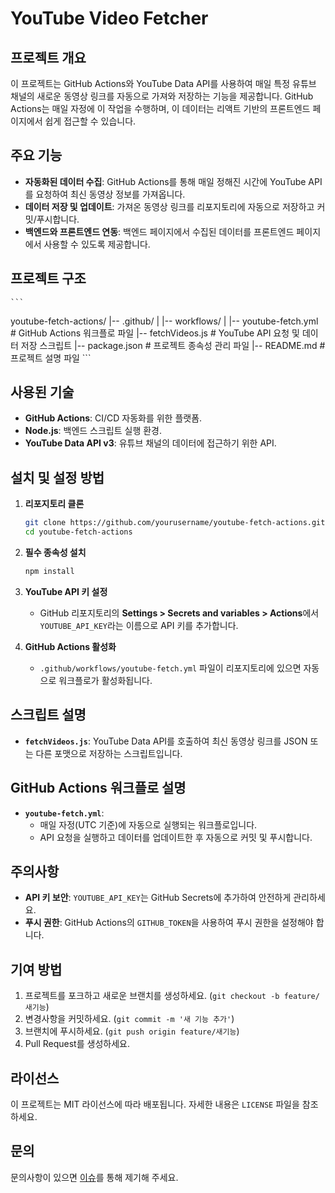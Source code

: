 
# YouTube Video Fetcher

## 프로젝트 개요
이 프로젝트는 GitHub Actions와 YouTube Data API를 사용하여 매일 특정 유튜브 채널의 새로운 동영상 링크를 자동으로 가져와 저장하는 기능을 제공합니다. GitHub Actions는 매일 자정에 이 작업을 수행하며, 이 데이터는 리액트 기반의 프론트엔드 페이지에서 쉽게 접근할 수 있습니다.

## 주요 기능
- **자동화된 데이터 수집**: GitHub Actions를 통해 매일 정해진 시간에 YouTube API를 요청하여 최신 동영상 정보를 가져옵니다.
- **데이터 저장 및 업데이트**: 가져온 동영상 링크를 리포지토리에 자동으로 저장하고 커밋/푸시합니다.
- **백엔드와 프론트엔드 연동**: 백엔드 페이지에서 수집된 데이터를 프론트엔드 페이지에서 사용할 수 있도록 제공합니다.

## 프로젝트 구조
    ```
youtube-fetch-actions/
|-- .github/
|   |-- workflows/
|       |-- youtube-fetch.yml    # GitHub Actions 워크플로 파일
|-- fetchVideos.js               # YouTube API 요청 및 데이터 저장 스크립트
|-- package.json                 # 프로젝트 종속성 관리 파일
|-- README.md                    # 프로젝트 설명 파일
    ```

## 사용된 기술
- **GitHub Actions**: CI/CD 자동화를 위한 플랫폼.
- **Node.js**: 백엔드 스크립트 실행 환경.
- **YouTube Data API v3**: 유튜브 채널의 데이터에 접근하기 위한 API.

## 설치 및 설정 방법
1. **리포지토리 클론**
   ```bash
   git clone https://github.com/yourusername/youtube-fetch-actions.git
   cd youtube-fetch-actions
   ```

2. **필수 종속성 설치**
   ```bash
   npm install
   ```

3. **YouTube API 키 설정**
   - GitHub 리포지토리의 **Settings > Secrets and variables > Actions**에서 `YOUTUBE_API_KEY`라는 이름으로 API 키를 추가합니다.

4. **GitHub Actions 활성화**
   - `.github/workflows/youtube-fetch.yml` 파일이 리포지토리에 있으면 자동으로 워크플로가 활성화됩니다.

## 스크립트 설명
- **`fetchVideos.js`**: YouTube Data API를 호출하여 최신 동영상 링크를 JSON 또는 다른 포맷으로 저장하는 스크립트입니다.

## GitHub Actions 워크플로 설명
- **`youtube-fetch.yml`**:
  - 매일 자정(UTC 기준)에 자동으로 실행되는 워크플로입니다.
  - API 요청을 실행하고 데이터를 업데이트한 후 자동으로 커밋 및 푸시합니다.

## 주의사항
- **API 키 보안**: `YOUTUBE_API_KEY`는 GitHub Secrets에 추가하여 안전하게 관리하세요.
- **푸시 권한**: GitHub Actions의 `GITHUB_TOKEN`을 사용하여 푸시 권한을 설정해야 합니다.

## 기여 방법
1. 프로젝트를 포크하고 새로운 브랜치를 생성하세요. (`git checkout -b feature/새기능`)
2. 변경사항을 커밋하세요. (`git commit -m '새 기능 추가'`)
3. 브랜치에 푸시하세요. (`git push origin feature/새기능`)
4. Pull Request를 생성하세요.

## 라이선스
이 프로젝트는 MIT 라이선스에 따라 배포됩니다. 자세한 내용은 `LICENSE` 파일을 참조하세요.

## 문의
문의사항이 있으면 [이슈](https://github.com/yourusername/youtube-fetch-actions/issues)를 통해 제기해 주세요.
```